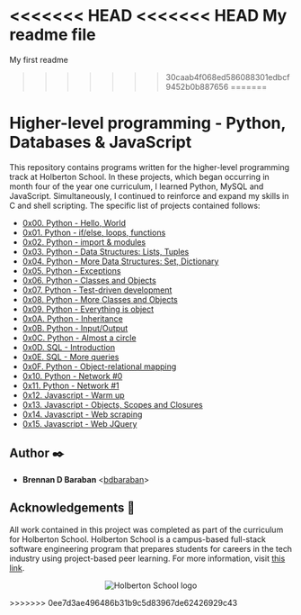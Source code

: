 <<<<<<< HEAD
<<<<<<< HEAD
My readme file
=======
My first readme
>>>>>>> 30caab4f068ed586088301edbcf9452b0b887656
=======
# Higher-level programming - Python, Databases & JavaScript

This repository contains programs written for the higher-level programming
track at Holberton School. In these projects, which began occurring in month
four of the year one curriculum, I learned Python, MySQL and JavaScript.
Simultaneously, I continued to reinforce and expand my skills in C and shell
scripting. The specific list of projects contained follows:

* [0x00. Python - Hello, World](./0x00-python-hello_world)
* [0x01. Python - if/else, loops, functions](./0x01-python-if_else_loops_functions)
* [0x02. Python - import & modules](./0x02-python-import_modules)
* [0x03. Python - Data Structures: Lists, Tuples](./0x03-python-data_structures)
* [0x04. Python - More Data Structures: Set, Dictionary](./0x04-python-more_data_structures)
* [0x05. Python - Exceptions](./0x05-python-exceptions)
* [0x06. Python - Classes and Objects](./0x06-python-classes)
* [0x07. Python - Test-driven development](./0x07-python-test_driven_development)
* [0x08. Python - More Classes and Objects](./0x08-python-more_classes)
* [0x09. Python - Everything is object](./0x09-python-everything_is_object)
* [0x0A. Python - Inheritance](./0x0A-python-inheritance)
* [0x0B. Python - Input/Output](./0x0B-python-input_output)
* [0x0C. Python - Almost a circle](./0x0C-python-almost_a_circle)
* [0x0D. SQL - Introduction](./0x0D-SQL_introduction)
* [0x0E. SQL - More queries](./0x0E-SQL_more_queries)
* [0x0F. Python - Object-relational mapping](./0x0F-python-object_relational_mapping)
* [0x10. Python - Network #0](./0x10-python-network_0)
* [0x11. Python - Network #1](./0x11-python-network_1)
* [0x12. Javascript - Warm up](./0x12-javascript-warm_up)
* [0x13. Javascript - Objects, Scopes and Closures](./0x13-javascript_objects_scopes_closures)
* [0x14. Javascript - Web scraping](./0x14-javascript-web_scraping)
* [0x15. Javascript - Web JQuery](./0x15-javascript-web_jquery)

## Author :black_nib:

* **Brennan D Baraban** <[bdbaraban](https://github.com/bdbaraban)>

## Acknowledgements :pray:

All work contained in this project was completed as part of the curriculum for
Holberton School. Holberton School is a campus-based full-stack software
engineering program that prepares students for careers in the tech industry
using project-based peer learning. For more information, visit
[this link](https://www.holbertonschool.com/).

<p align="center">
  <img src="http://www.holbertonschool.com/holberton-logo.png"
       alt="Holberton School logo"
  >
</p>
>>>>>>> 0ee7d3ae496486b31b9c5d83967de62426929c43
